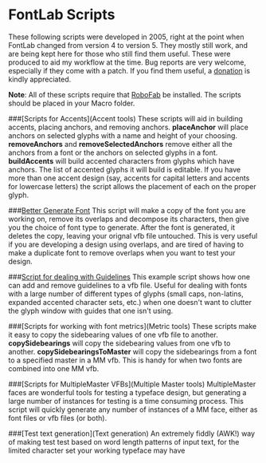 FontLab Scripts
===============

These following scripts were developed in 2005, right at the point when FontLab changed from version 4 to version 5. They mostly still work, and are being kept here for those who still find them useful. These were produced to aid my workflow at the time. Bug reports are very welcome, especially if they come with a patch. If you find them useful, a [donation](http://www.benkiel.com/typeDesign/) is kindly appreciated.

**Note**: All of these scripts require that [RoboFab](http://robofab.org) be installed. The scripts should be placed in your Macro folder.


###[Scripts for Accents](Accent tools)
These scripts will aid in building accents, placing anchors, and removing anchors. **placeAnchor** will place anchors on selected glyphs with a name and height of your choosing. **removeAnchors** and **removeSelectedAnchors** remove either all the anchors from a font or the anchors on selected glyphs in a font. **buildAccents** will build accented characters from glyphs which have anchors. The list of accented glyphs it will build is editable. If you have more than one accent design (say, accents for capital letters and accents for lowercase letters) the script allows the placement of each on the proper glyph.

###[Better Generate Font](betterGenerateFont.py)
This script will make a copy of the font you are working on, remove its overlaps and decompose its characters, then give you the choice of font type to generate. After the font is generated, it deletes the copy, leaving your orignal vfb file untouched. This is very useful if you are developing a design using overlaps, and are tired of having to make a duplicate font to remove overlaps when you want to test your design.

###[Script for dealing with Guidelines](lowercase.py)
This example script shows how one can add and remove guidelines to a vfb file. Useful for dealing with fonts with a large number of different types of glyphs (small caps, non-latins, expanded accented character sets, etc.) when one doesn't want to clutter the glyph window with guides that one isn't using.

###[Scripts for working with font metrics](Metric tools)
These scripts make it easy to copy the sidebearing values of one vfb file to another. **copySidebearings** will copy the sidebearing values from one vfb to another. **copySidebearingsToMaster** will copy the sidebearings from a font to a specified master in a MM vfb. This is handy for when two fonts are combined into one MM vfb.

###[Scripts for MultipleMaster VFBs](Multiple Master tools)
MultipleMaster faces are wonderful tools for testing a typeface design, but generating a large number of instances for testing is a time consuming process. This script will quickly generate any number of instances of a MM face, either as font files or vfb files (or both).

###[Test text generation](Text generation)
An extremely fiddly (AWK!) way of making test test based on word length patterns of input text, for the limited character set your working typeface may have
